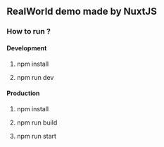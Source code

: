 ## RealWorld demo made by NuxtJS

### How to run ?

#### Development

1. npm install

2. npm run dev

#### Production

1. npm install

2. npm run build

3. npm run start

